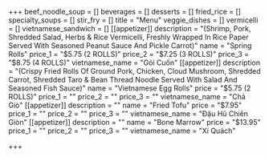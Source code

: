 +++
beef_noodle_soup = []
beverages = []
desserts = []
fried_rice = []
specialty_soups = []
stir_fry = []
title = "Menu"
veggie_dishes = []
vermicelli = []
vietnamese_sandwich = []
[[appetizer]]
description = "(Shrimp, Pork, Shredded Salad, Herbs & Rice Vermicelli, Freshly Wrapped In Rice Paper Served With Seasoned Peanut Sauce And Pickle Carrot)"
name = "Spring Rolls"
price_1 = "$5.75 (2 ROLLS)"
price_2 = "$7.25 (3 ROLLS)"
price_3 = "$8.75 (4 ROLLS)"
vietnamese_name = "Gỏi Cuốn"
[[appetizer]]
description = "(Crispy Fried Rolls Of Ground Pork, Chicken, Cloud Mushroom, Shredded Carrot, Shredded Taro & Bean Thread Noodle Served With Salad And Seasoned Fish Sauce)"
name = "Vietnamese Egg Rolls"
price = "$5.75 (2 ROLLS)"
price_1 = ""
price_2 = ""
price_3 = ""
vietnamese_name = "Chả Giò"
[[appetizer]]
description = ""
name = "Fried Tofu"
price = "$7.95"
price_1 = ""
price_2 = ""
price_3 = ""
vietnamese_name = "Đậu Hũ Chiên Giòn"
[[appetizer]]
description = ""
name = "Bone Marrow"
price = "$13.95"
price_1 = ""
price_2 = ""
price_3 = ""
vietnamese_name = "Xí Quách"

+++
